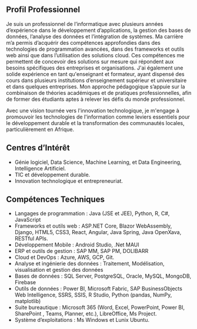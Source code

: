 ## Profil Professionnel

Je suis un professionnel de l’informatique avec plusieurs années d’expérience dans le développement d’applications, la gestion des bases de données, l’analyse des données et l’intégration de systèmes. 
Ma carrière m’a permis d’acquérir des compétences approfondies dans des technologies de programmation avancées, dans des frameworks et outils web ainsi que dans l’utilisation des solutions cloud. Ces compétences me permettent de concevoir des solutions sur mesure qui répondent aux besoins spécifiques des entreprises et organisations.
J'ai également une solide expérience en tant qu'enseignant et formateur, ayant dispensé des cours dans plusieurs institutions d’enseignement supérieur et universitaire et dans quelques entreprises. Mon approche pédagogique s’appuie sur la combinaison de théories académiques et de pratiques professionnelles, afin de former des étudiants aptes à relever les défis du monde professionnel.

Avec une vision tournée vers l'innovation technologique, je m'engage à promouvoir les technologies de l'information comme leviers essentiels pour le développement durable et la transformation des communautés locales, particulièrement en Afrique.

## Centres d’Intérêt

  - Génie logiciel, Data Science, Machine Learning, et Data Engineering, Intelligence Artificiel.
  - TIC et développement durable.
  - Innovation technologique et entrepreneuriat.
## Compétences Techniques
-	Langages de programmation : Java (JSE et JEE), Python, R, C#, JavaScript
-	Frameworks et outils web : ASP.NET Core, Blazor WebAssembly, Django, HTML5, CSS3, React, Angular, Java Spring, Java OpenXava, RESTful APIs.
-	Développement Mobile : Android Studio, .Net MAUI
-	ERP et outils de gestion : SAP MM, SAP PM, DOLIBARR
-	Cloud et DevOps : Azure, AWS, GCP, Git.
-	Analyse et ingénierie des données : Traitement, Modélisation, visualisation et gestion des données
-	Bases de données : SQL Server, PostgreSQL, Oracle, MySQL, MongoDB, Firebase
-	Outils de données : Power BI, Microsoft Fabric, SAP BusinessObjects Web Intelligence, SSRS, SSIS, R Studio, Python (pandas, NumPy, matplotlib)
-	Suite bureautique : Microsoft 365 (Word, Excel, PowerPoint, Power BI, SharePoint , Teams, Planner, etc.), LibreOffice, Ms Project.
-	Système d’exploitations : Ms Windows et Lunix Ubuntu.
